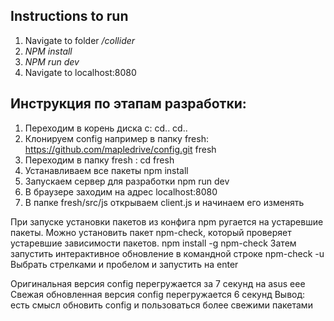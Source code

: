 ## Instructions to run
1. Navigate to folder */collider*
2. *NPM install*
3. *NPM run dev*
4. Navigate to localhost:8080



## Инструкция по этапам разработки:
1. Переходим в корень диска c:  cd..  cd..
2. Клонируем config например в папку fresh: https://github.com/mapledrive/config.git fresh
3. Переходим в папку fresh :   cd fresh
4. Устанавливаем все пакеты npm install
5. Запускаем сервер для разработки npm run dev
6. В браузере заходим на адрес localhost:8080
7. В папке fresh/src/js открываем client.js и начинаем его изменять

При запуске установки пакетов из конфига npm ругается на устаревшие пакеты.
Можно установить пакет npm-check, который проверяет устаревшие зависимости пакетов. npm install -g npm-check
Затем запустить интерактивное обновление в командной строке npm-check -u
Выбрать стрелками и пробелом и запустить на enter

Оригинальная версия config перегружается за 7 секунд на asus eee
Свежая обновленная версия config перегружается 6 секунд
Вывод: есть смысл обновить config и пользоваться более свежими пакетами

